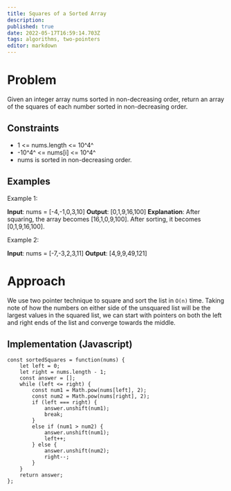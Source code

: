 ```yaml
---
title: Squares of a Sorted Array
description: 
published: true
date: 2022-05-17T16:59:14.703Z
tags: algorithms, two-pointers
editor: markdown
---
```


# Problem
Given an integer array nums sorted in non-decreasing order, return an array of the squares of each number sorted in non-decreasing order.

 
## Constraints
- 1 <= nums.length <= 10^4^
- -10^4^ <= nums[i] <= 10^4^
- nums is sorted in non-decreasing order.

## Examples
Example 1:

**Input**: nums = [-4,-1,0,3,10]
**Output**: [0,1,9,16,100]
**Explanation**: After squaring, the array becomes [16,1,0,9,100].
After sorting, it becomes [0,1,9,16,100].

Example 2:

**Input**: nums = [-7,-3,2,3,11]
**Output**: [4,9,9,49,121]
 


# Approach
We use two pointer technique to square and sort the list in `O(n)` time. Taking note of how the numbers on either side of the unsquared list will be the largest values in the squared list, we can start with pointers on both the left and right ends of the list and converge towards the middle. 

## Implementation (Javascript)
```
const sortedSquares = function(nums) {
    let left = 0;
    let right = nums.length - 1;
    const answer = [];
    while (left <= right) {
        const num1 = Math.pow(nums[left], 2);
        const num2 = Math.pow(nums[right], 2);
        if (left === right) {
            answer.unshift(num1);
            break;
        }
        else if (num1 > num2) {
            answer.unshift(num1);
            left++; 
        } else {
            answer.unshift(num2);  
            right--; 
        }
    }
    return answer;
};
```